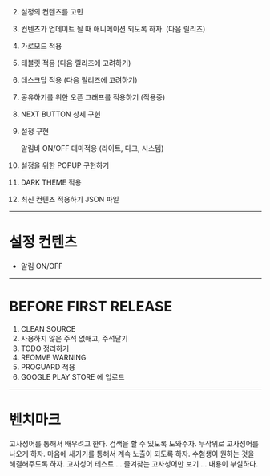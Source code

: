 2. 설정의 컨텐츠를 고민
3. 컨텐츠가 업데이트 될 때 애니메이션 되도록 하자. (다음 릴리즈)
4. 가로모드 적용
5. 태블릿 적용 (다음 릴리즈에 고려하기)
6. 데스크탑 적용 (다음 릴리즈에 고려하기)
7. 공유하기를 위한 오픈 그래프를 적용하기 (적용중)
8. NEXT BUTTON 상세 구현
9. 설정 구현

   알림바 ON/OFF
   테마적용 (라이트, 다크, 시스템)

10. 설정을 위한 POPUP 구현하기
11. DARK THEME 적용
12. 최신 컨텐츠 적용하기 JSON 파일

----
# 설정 컨텐츠

- 알림 ON/OFF

----
# BEFORE FIRST RELEASE

1. CLEAN SOURCE
2. 사용하지 않은 주석 없애고, 주석달기
3. TODO 정리하기
4. REOMVE WARNING
5. PROGUARD 적용
6. GOOGLE PLAY STORE 에 업로드

----
# 벤치마크

고사성어를 통해서 배우려고 한다.
검색을 할 수 있도록 도와주자.
무작위로 고사성어를 나오게 하자.
마음에 새기기를 통해서 계속 노출이 되도록 하자.
수험생이 원하는 것을 해결해주도록 하자.
고사성어 테스트 ... 
즐겨찾는 고사성어만 보기 ...
내용이 부실하다.